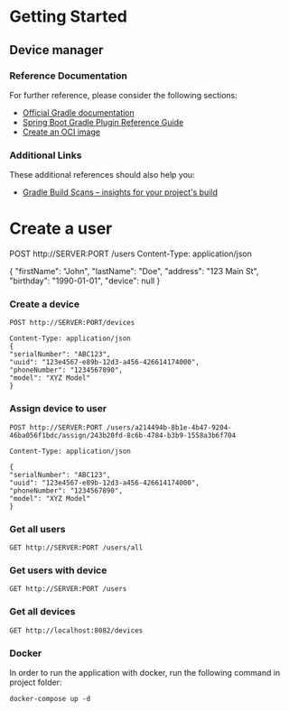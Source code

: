 # Getting Started
## Device manager

### Reference Documentation
For further reference, please consider the following sections:

* [Official Gradle documentation](https://docs.gradle.org)
* [Spring Boot Gradle Plugin Reference Guide](https://docs.spring.io/spring-boot/docs/3.1.1/gradle-plugin/reference/html/)
* [Create an OCI image](https://docs.spring.io/spring-boot/docs/3.1.1/gradle-plugin/reference/html/#build-image)

### Additional Links
These additional references should also help you:

* [Gradle Build Scans – insights for your project's build](https://scans.gradle.com#gradle)

# Create a user
POST http://SERVER:PORT /users
Content-Type: application/json

{
"firstName": "John",
"lastName": "Doe",
"address": "123 Main St",
"birthday": "1990-01-01",
"device": null
}

### Create a device
```POST http://SERVER:PORT/devices```
```
Content-Type: application/json
{
"serialNumber": "ABC123",
"uuid": "123e4567-e89b-12d3-a456-426614174000",
"phoneNumber": "1234567890",
"model": "XYZ Model"
}
```

### Assign device to user
```
POST http://SERVER:PORT /users/a214494b-8b1e-4b47-9204-46ba056f1bdc/assign/243b20fd-8c6b-4784-b3b9-1558a3b6f704
```
```
Content-Type: application/json

{
"serialNumber": "ABC123",
"uuid": "123e4567-e89b-12d3-a456-426614174000",
"phoneNumber": "1234567890",
"model": "XYZ Model"
}
```

### Get all users
```
GET http://SERVER:PORT /users/all
```

### Get users with device
```
GET http://SERVER:PORT /users
```

### Get all devices
```
GET http://localhost:8082/devices
```

### Docker 
In order to run the application with docker, run the following command in project folder:
```
docker-compose up -d
```